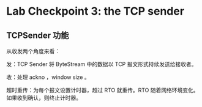 # Lab Checkpoint 3: the TCP sender


## TCPSender 功能

从收发两个角度来看：

发：TCP Sender 将 ByteStream 中的数据以 TCP 报文形式持续发送给接收者。

收：处理 ackno ，window size 。

超时重传：为每个报文设置计时器，超过 RTO 就重传。RTO 随着网络环境变化。如果收到确认，则终止计时器。

